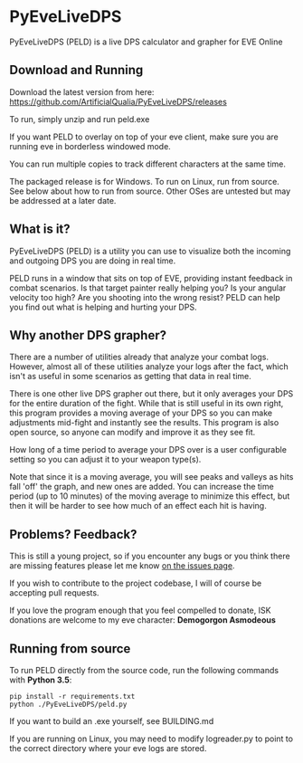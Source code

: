 # PyEveLiveDPS
PyEveLiveDPS (PELD) is a live DPS calculator and grapher for EVE Online

## Download and Running
Download the latest version from here:  
https://github.com/ArtificialQualia/PyEveLiveDPS/releases

To run, simply unzip and run peld.exe

If you want PELD to overlay on top of your eve client, make sure you are running eve in borderless windowed mode.

You can run multiple copies to track different characters at the same time.

The packaged release is for Windows.  To run on Linux, run from source.  See below about how to run from source.  Other OSes are untested but may be addressed at a later date.

## What is it?

PyEveLiveDPS (PELD) is a utility you can use to visualize both the incoming and outgoing DPS you are doing in real time.  

PELD runs in a window that sits on top of EVE, providing instant feedback in combat scenarios.  Is that target painter really helping you?  Is your angular velocity too high?  Are you shooting into the wrong resist?  PELD can help you find out what is helping and hurting your DPS.

## Why another DPS grapher?

There are a number of utilities already that analyze your combat logs.  However, almost all of these utilities analyze your logs after the fact, which isn't as useful in some scenarios as getting that data in real time.

There is one other live DPS grapher out there, but it only averages your DPS for the entire duration of the fight.  While that is still useful in its own right, this program provides a moving average of your DPS so you can make adjustments mid-fight and instantly see the results.  This program is also open source, so anyone can modify and improve it as they see fit.

How long of a time period to average your DPS over is a user configurable setting so you can adjust it to your weapon type(s).

Note that since it is a moving average, you will see peaks and valleys as hits fall 'off' the graph, and new ones are added.  You can increase the time period (up to 10 minutes) of the moving average to minimize this effect, but then it will be harder to see how much of an effect each hit is having.

## Problems?  Feedback?

This is still a young project, so if you encounter any bugs or you think there are missing features please let me know [on the issues page](https://github.com/ArtificialQualia/PyEveLiveDPS/issues).

If you wish to contribute to the project codebase, I will of course be accepting pull requests.

If you love the program enough that you feel compelled to donate, ISK donations are welcome to my eve character: **Demogorgon Asmodeous**

## Running from source
To run PELD directly from the source code, run the following commands with **Python 3.5**:
```
pip install -r requirements.txt
python ./PyEveLiveDPS/peld.py
```
If you want to build an .exe yourself, see BUILDING.md

If you are running on Linux, you may need to modify logreader.py to point to the correct directory where your eve logs are stored.